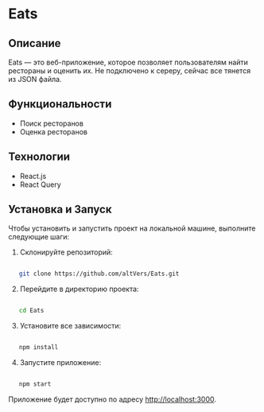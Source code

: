 # Eats

## Описание

Eats — это веб-приложение, которое позволяет пользователям найти рестораны и оценить их. Не подключено к сереру, сейчас все тянется из JSON файла.

## Функциональности

- Поиск ресторанов
- Оценка ресторанов

## Технологии

- React.js
- React Query

## Установка и Запуск

Чтобы установить и запустить проект на локальной машине, выполните следующие шаги:

1. Склонируйте репозиторий:
```bash

   git clone https://github.com/altVers/Eats.git

   ```
2. Перейдите в директорию проекта:
```bash

   cd Eats

   ```
3. Установите все зависимости:
```bash

   npm install

   ```
4. Запустите приложение:
```bash

   npm start

   ```
Приложение будет доступно по адресу [http://localhost:3000](http://localhost:3000).